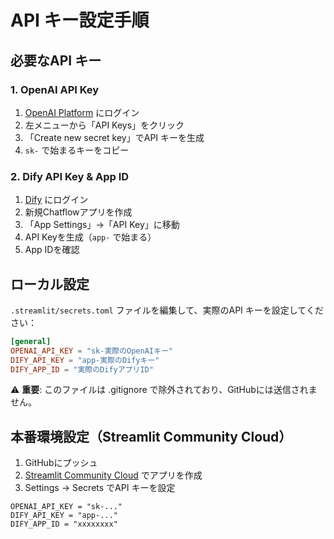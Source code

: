 # API キー設定手順

## 必要なAPI キー

### 1. OpenAI API Key
1. [OpenAI Platform](https://platform.openai.com/) にログイン
2. 左メニューから「API Keys」をクリック
3. 「Create new secret key」でAPI キーを生成
4. `sk-` で始まるキーをコピー

### 2. Dify API Key & App ID
1. [Dify](https://cloud.dify.ai/) にログイン
2. 新規Chatflowアプリを作成
3. 「App Settings」→「API Key」に移動
4. API Keyを生成（`app-` で始まる）
5. App IDを確認

## ローカル設定

`.streamlit/secrets.toml` ファイルを編集して、実際のAPI キーを設定してください：

```toml
[general]
OPENAI_API_KEY = "sk-実際のOpenAIキー"
DIFY_API_KEY = "app-実際のDifyキー"  
DIFY_APP_ID = "実際のDifyアプリID"
```

⚠️ **重要**: このファイルは .gitignore で除外されており、GitHubには送信されません。

## 本番環境設定（Streamlit Community Cloud）

1. GitHubにプッシュ
2. [Streamlit Community Cloud](https://share.streamlit.io) でアプリを作成
3. Settings → Secrets でAPI キーを設定

```
OPENAI_API_KEY = "sk-..."
DIFY_API_KEY = "app-..."
DIFY_APP_ID = "xxxxxxxx"
```
